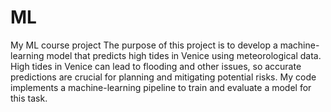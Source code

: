 # ML
My ML course project
The purpose of this project is to develop a machine-learning model that predicts high tides in
Venice using meteorological data. High tides in Venice can lead to flooding and other issues,
so accurate predictions are crucial for planning and mitigating potential risks. My code
implements a machine-learning pipeline to train and evaluate a model for this task.
